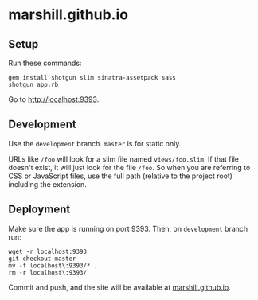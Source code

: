 marshill.github.io
==================

## Setup

Run these commands:

    gem install shotgun slim sinatra-assetpack sass
    shotgun app.rb

Go to [http://localhost:9393](http://localhost:9393).

## Development

Use the `development` branch. `master` is for static only.

URLs like `/foo` will look for a slim file named `views/foo.slim`. If that file
doesn't exist, it will just look for the file `/foo`. So when you are referring
to CSS or JavaScript files, use the full path (relative to the project root)
including the extension.

## Deployment

Make sure the app is running on port 9393. Then, on `development` branch run:

    wget -r localhost:9393
    git checkout master
    mv -f localhost\:9393/* .
    rm -r localhost\:9393/

Commit and push, and the site will be available at [marshill.github.io](http://marshill.github.io).
